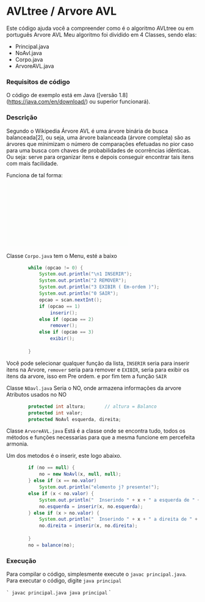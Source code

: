 # AVLtree / Arvore AVL
Este código ajuda você a compreender como é o algoritmo AVLtree ou em português Arvore AVL
Meu algoritmo foi dividido em 4 Classes, sendo elas: 

  - Principal.java
  - NoAvl.java
  - Corpo.java
  - ArvoreAVL.java
  
### Requisitos de código
O código de exemplo está em Java ([versão 1.8] (https://java.com/en/download/) ou superior funcionará).

### Descrição
  Segundo o Wikipedia Árvore AVL é uma árvore binária de busca balanceada[2], ou seja, uma árvore balanceada (árvore completa) são as árvores que minimizam o número de comparações efetuadas no pior caso para uma busca com chaves de probabilidades de ocorrências idênticas.
  Ou seja: serve para organizar itens e depois conseguir encontrar tais itens com mais facilidade.
            
  Funciona de tal forma:<br>
<img align="center" src="https://github.com/wesleyvicen/AVLtree/blob/master/imgs/AVLtree.gif">


Classe `Corpo.java` 
tem o Menu, esté a baixo
```java
		while (opcao != 0) {
			System.out.println("\n1 INSERIR");
			System.out.println("2 REMOVER");
			System.out.println("3 EXIBIR ( Em-ordem )");
			System.out.println("0 SAIR");
			opcao = scan.nextInt();
			if (opcao == 1)
				inserir();
			else if (opcao == 2)
				remover();
			else if (opcao == 3)
				exibir();

		}
``` 

 Você pode selecionar qualquer função da lista, `INSERIR` seria para inserir itens na Arvore, `remover` seria para remover e `EXIBIR`, seria para exibir os itens da arvore, isso em Pre ordem. e por fim tem a função `SAIR`

Classe `NOavl.java`
Seria o NO, onde armazena informações da arvore
Atributos usados no NO
```java
    	protected int altura;       // altura = Balanco
    	protected int valor;
        protected NoAvl esquerda, direita;
``` 

Classe `ArvoreAVL.java`
Está é a classe onde se encontra tudo, todos os métodos e funções necessarias para que a mesma funcione em percefeita armonia.

Um dos metodos é o inserir, este logo abaixo.
```java
		if (no == null) {
			no = new NoAvl(x, null, null);
		} else if (x == no.valor)
			System.out.println("elemento j? presente!");
		else if (x < no.valor) {
			System.out.println("  Inserindo " + x + " a esquerda de " + no.valor);
			no.esquerda = inserir(x, no.esquerda);
		} else if (x > no.valor) {
			System.out.println("  Inserindo " + x + " a direita de " + no.valor);
			no.direita = inserir(x, no.direita);

		}
		no = balance(no);
``` 

### Execução
Para compilar o código, simplesmente execute o `javac principal.java`.
Para executar o código, digite `java principal`

`` `
javac principal.java
java principal
`` `
